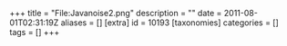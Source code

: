 +++
title = "File:Javanoise2.png"
description = ""
date = 2011-08-01T02:31:19Z
aliases = []
[extra]
id = 10193
[taxonomies]
categories = []
tags = []
+++



